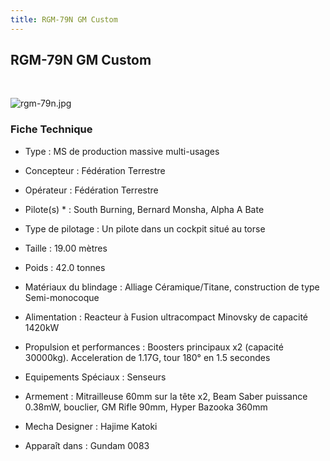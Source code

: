 ```yaml
---
title: RGM-79N GM Custom
---
```


RGM-79N GM Custom
-----------------


 


![rgm-79n.jpg](/images/stories/saga/gundam0083/images/mechas/rgm-79n.jpg)


### Fiche Technique


- Type : MS de production massive multi-usages  
- Concepteur : Fédération Terrestre  
- Opérateur : Fédération Terrestre  
- Pilote(s) * : South Burning, Bernard Monsha, Alpha A Bate  
- Type de pilotage : Un pilote dans un cockpit situé au torse  
- Taille : 19.00 mètres  
- Poids : 42.0 tonnes  
- Matériaux du blindage : Alliage Céramique/Titane, construction de type Semi-monocoque  
- Alimentation : Reacteur à Fusion ultracompact Minovsky de capacité 1420kW  
- Propulsion et performances : Boosters principaux x2 (capacité 30000kg). Acceleration de 1.17G, tour 180° en 1.5 secondes  
- Equipements Spéciaux : Senseurs  
- Armement : Mitrailleuse 60mm sur la tête x2, Beam Saber puissance 0.38mW, bouclier, GM Rifle 90mm, Hyper Bazooka 360mm  
  
  
- Mecha Designer : Hajime Katoki  
- Apparaît dans : Gundam 0083

